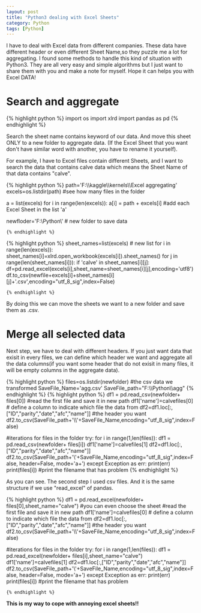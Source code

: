 ```yaml
---
layout: post
title: "Python3 dealing with Excel Sheets"
category: Python
tags: [Python]
---
```

I have to deal with Excel data from different companies. These data have different header or even different Sheet Name,so they puzzle me a lot for aggregating.
I found some methods to handle this kind of situation with Python3. They are all very easy and simple algorithms but I just want to share them with you and 
make a note for myself. Hope it can helps you with Excel DATA!

# Search and aggregate
 
<head>
    <title>Rouge</title>
    <link media="all" rel="stylesheet" type="text/css" href="../assets/rouge/rouge.css" />
</head>

<body>
	{% highlight python %}
import os
import xlrd
import pandas as pd
	{% endhighlight %}
</body>

Search the sheet name contains keyword of our data. And move this sheet ONLY to a new folder to aggregate data. (If the Excel Sheet that you want don't have similar 
word with another, you have to rename it yourself).

For example, I have to Excel files contain different Sheets, and I want to search the data that contains calve data which means the Sheet Name of that data contains "calve".

<body>
	{% highlight python %}
path='F:\\kaggle\\kernels\\Excel aggregating'
excels=os.listdir(path) #see how many files in the folder

a = list(excels)
for i in range(len(excels)):
    a[i] = path + excels[i] #add each Excel Sheet in the list 'a'

newfloder='F:\\Python\\' # new folder to save data

	{% endhighlight %}
</body>

<body>
	{% highlight python %}
sheet_names=list(excels) # new list
for i in range(len(excels)):
    sheet_names[i]=xlrd.open_workbook(excels[i]).sheet_names()
    for j in range(len(sheet_names[i])):
        if 'calve' in sheet_names[i][j]:
            df=pd.read_excel(excels[i],sheet_name=sheet_names[i][j],encoding='utf8')
            df.to_csv(newfile+excels[i]+sheet_names[i][j]+'.csv',encoding="utf_8_sig",index=False)
	
	{% endhighlight %}
</body>

By doing this we can move the sheets we want to a new folder and save them as .csv.

# Merge all selected data

Next step, we have to deal with different headers. If you just want data that exisit in every files, we can define which header we want and aggregate all the data 
columns(if you want some header that do not exisit in many files, it will be empty columns in the aggregate data).

<body>
	{% highlight python %}
files=os.listdir(newfolder) #the csv data we transformed
SaveFile_Name='agg.csv'
SaveFile_path="F:\\Python\\agg"
	{% endhighlight %}
</body>

<body>
	{% highlight python %}
df1 = pd.read_csv(newfolder+ files[0])   
#read the first file and save it in new path
df1['name']=calvefiles[0] # define a column to indicate which file the data from
df2=df1.loc[:,["ID","parity","date","afc","name"]] #the header you want
df2.to_csv(SaveFile_path+'\\'+SaveFile_Name,encoding="utf_8_sig",index=False)

#iterations for files in the folder
try:
    for i in range(1,len(files)):
        df1 = pd.read_csv(newfolder+ files[i])
        df1['name']=calvefiles[1]
        df2=df1.loc[:,["ID","parity","date","afc","name"]]
        df2.to_csv(SaveFile_path+'\\'+SaveFile_Name,encoding="utf_8_sig",index=False, header=False, mode='a+')
except Exception as err:
    print(err)
    print(files[i])     #print the filename that has problem
	{% endhighlight %}
</body>

As you can see. The second step I used csv files. And it is the same structure if we use "read_excel" of pandas.

<body>
	{% highlight python %}
df1 = pd.read_excel(newfolder+ files[0],sheet_name="calve") #you can even choose the sheet  
#read the first file and save it in new path
df1['name']=calvefiles[0] # define a column to indicate which file the data from
df2=df1.loc[:,["ID","parity","date","afc","name"]] #the header you want
df2.to_csv(SaveFile_path+'\\'+SaveFile_Name,encoding="utf_8_sig",index=False)

#iterations for files in the folder
try:
    for i in range(1,len(files)):
        df1 = pd.read_excel(newfolder+ files[i],sheet_name="calve")
        df1['name']=calvefiles[1]
        df2=df1.loc[:,["ID","parity","date","afc","name"]]
        df2.to_csv(SaveFile_path+'\\'+SaveFile_Name,encoding="utf_8_sig",index=False, header=False, mode='a+')
except Exception as err:
    print(err)
    print(files[i])     #print the filename that has problem
	
	{% endhighlight %}
</body>

__This is my way to cope with annoying excel sheets!!__